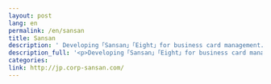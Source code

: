 ```yaml
---
layout: post
lang: en
permalink: /en/sansan
title: Sansan
description: ' Developing「Sansan」「Eight」for business card management. Providing a satellite office「Sansan 神山ラボ」 to support remote staff. '
description_full: '<p>Developing「Sansan」「Eight」for business card management. Providing a satellite office「Sansan 神山ラボ」 to support remote staff.</p>'
categories: 
link: http://jp.corp-sansan.com/
---
```

